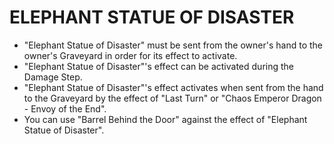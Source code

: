 
# ELEPHANT STATUE OF DISASTER

*   "Elephant Statue of Disaster" must be sent from the owner's hand to the owner's Graveyard in order for its effect to activate.
*   "Elephant Statue of Disaster"'s effect can be activated during the Damage Step.
*   "Elephant Statue of Disaster"'s effect activates when sent from the hand to the Graveyard by the effect of "Last Turn" or "Chaos Emperor Dragon - Envoy of the End".
*   You can use "Barrel Behind the Door" against the effect of "Elephant Statue of Disaster".

  